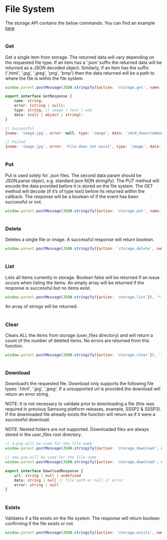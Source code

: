# File System

The storage API contains the below commands. You can find an example [here](./index.html)

#

### Get

Get a single item from storage. The returned data will vary depending on the requested file type. 
If an item has a ‘.json’ suffix the returned data will be returned as a JSON decoded object. Similarly, 
if an item has the suffix ('.html', '.jpg', '.jpeg', 'png', 'bmp') then the data returned will be a path to where 
the file is within the file system.


````javascript
window.parent.postMessage(JSON.stringify({action: 'storage.get', name: 'text.json'}), '*');
````

````typescript
export interface GetResponse {
    name: string;
    error: (string | null);
    type: string; // image | text | web
    data: (null | object | string);
}
````

````javascript
// Successful
{name: 'image.jpg', error: null, type: 'image', data: '/mtd_down/common/MrPlayer/user_files/image.jpg'}

// Failed
{name: 'image.jpg', error: 'File does not exist', type: 'image', data: null}
````

#


### Put

Put is used solely for .json files. The second data param should be JSON.parse object, e.g. standard json NON stringify). 
The PUT method will encode the data provided before it is stored on the file system. 
The GET method will decode (if it’s of type text) before its returned within the callback. 
The response will be a boolean of if the event has been successful or not.

````javascript
window.parent.postMessage(JSON.stringify({action: 'storage.put', name: 'text.json', data: 'my data string'}), '*');
````

#


### Delete

Deletes a single file or image. A successful response will return boolean.

````javascript
window.parent.postMessage(JSON.stringify({action: 'storage.delete', name: 'mrx.png'}), '*');
````

#

### List

Lists all items currently in storage. 
Boolean false will be returned if an issue occurs when listing the items. 
An empty array will be returned if the response is successful but no items exist.

````javascript
window.parent.postMessage(JSON.stringify({action: 'storage.list'}), '*');
````

An array of strings will be returned.


#


### Clear

Clears ALL the items from storage (user_files directory) and will return a count of the number of deleted items. 
No errors are returned from this function.

````javascript
window.parent.postMessage(JSON.stringify({action: 'storage.clear'}), '*');
````

#


### Download

Download’s the requested file. Download only supports the following file types '.html', '.jpg', '.jpeg'. If a unsupported url is provided the download will return an error string.

NOTE: It is not necessary to validate prior to downloading a file (this was required in previous Samsung platform releases, example, SSSP2 & SSSP3). If the downloaded file already exists the function will return as if it were a successful download.

NOTE: Nested folders are not supported. Downloaded files are always stored in the user_files root directory.

````javascript
// a.png will be used for the file name
window.parent.postMessage(JSON.stringify({action: 'storage.download', url: 'https://mrx.technology/assets/images/compatible/a.png'}), '*');

// new.png will be used for the file name
window.parent.postMessage(JSON.stringify({action: 'storage.download', url: 'https://mrx.technology/assets/images/compatible/a.png', name: 'new.png'}), '*');
````

````typescript
export interface DownloadResponse {
    url: string | null | undefined
    data: string | null // file path or null if error
    error: string | null
}
````

#


### Exists

Validates if a file exists on the file system. The response will return boolean confirming if the file exists or not.

````javascript
window.parent.postMessage(JSON.stringify({action: 'storage.exists', name: 'mrx.png'}), '*');
````
